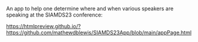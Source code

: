 An app to help one determine where and when various speakers are speaking at the SIAMDS23 conference:

https://htmlpreview.github.io/?https://github.com/mathewdblewis/SIAMDS23App/blob/main/appPage.html
